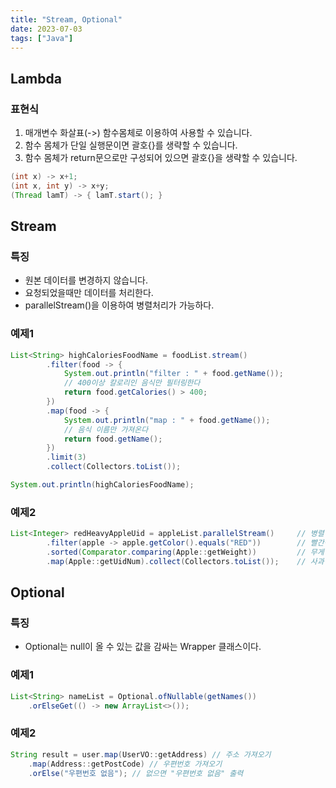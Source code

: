 ```yaml
---
title: "Stream, Optional"
date: 2023-07-03
tags: ["Java"]
---
```


## Lambda
### 표현식
1. 매개변수 화살표(->) 함수몸체로 이용하여 사용할 수 있습니다.
2. 함수 몸체가 단일 실행문이면 괄호{}를 생략할 수 있습니다.
3. 함수 몸체가 return문으로만 구성되어 있으면 괄호{}을 생략할 수 있습니다.
```java
(int x) -> x+1;
(int x, int y) -> x+y;
(Thread lamT) -> { lamT.start(); }
```

## Stream

### 특징
- 원본 데이터를 변경하지 않습니다.
- 요청되었을때만 데이터를 처리한다.
- parallelStream()을 이용하여 병렬처리가 가능하다.

### 예제1
```java
List<String> highCaloriesFoodName = foodList.stream()
        .filter(food -> {
            System.out.println("filter : " + food.getName());
            // 400이상 칼로리인 음식만 필터링한다
            return food.getCalories() > 400;
        })
        .map(food -> {
            System.out.println("map : " + food.getName());
            // 음식 이름만 가져온다
            return food.getName();
        })
        .limit(3)
        .collect(Collectors.toList());

System.out.println(highCaloriesFoodName);
```

### 예제2
```java
List<Integer> redHeavyAppleUid = appleList.parallelStream()     // 병렬 처리
        .filter(apple -> apple.getColor().equals("RED"))        // 빨간색 사과 필터링
        .sorted(Comparator.comparing(Apple::getWeight))         // 무게 순서대로 정렬
        .map(Apple::getUidNum).collect(Collectors.toList());    // 사과 고유번호 출력
```

## Optional
### 특징
- Optional<T>는 null이 올 수 있는 값을 감싸는 Wrapper 클래스이다.

### 예제1
```java
List<String> nameList = Optional.ofNullable(getNames())
    .orElseGet(() -> new ArrayList<>());
```

### 예제2
```java
String result = user.map(UserVO::getAddress) // 주소 가져오기
    .map(Address::getPostCode) // 우편번호 가져오기
    .orElse("우편번호 없음"); // 없으면 "우편번호 없음" 출력
```

